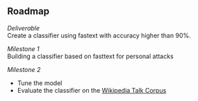 ## Roadmap
*Deliverable*  
Create a classifier using fastext with accuracy higher than 90%.

*Milestone 1*  
Building a classifier based on fasttext for personal attacks

*Milestone 2*  
- Tune the model
- Evaluate the classifier on the [Wikipedia Talk Corpus](https://figshare.com/articles/Wikipedia_Talk_Corpus/4264973) 
